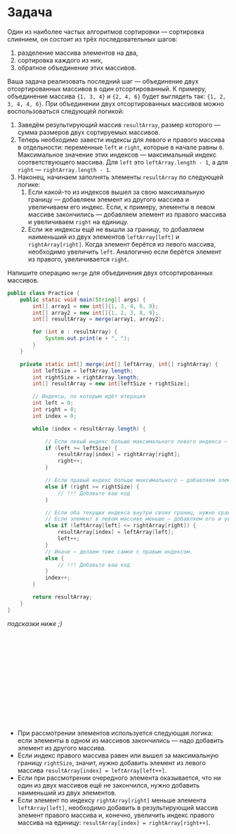 # Задача

Один из наиболее частых алгоритмов сортировки — сортировка слиянием, он состоит из трёх последовательных шагов:

1) разделение массива элементов на два,
2) сортировка каждого из них,
3) обратное объединение этих массивов.

Ваша задача реализовать последний шаг — объединение двух отсортированных массивов в один
отсортированный. К примеру, объединение массива `{1, 3, 4}` и `{2, 4, 6}` будет выглядеть так: `{1, 2, 3, 4, 4, 6}`.
При объединении двух отсортированных массивов можно воспользоваться следующей логикой:

1. Заведём результирующий массив `resultArray`, размер которого — сумма размеров двух сортируемых массивов.
2. Теперь необходимо завести индексы для левого и правого массива в отдельности: переменные `left` и `right`, которые в
   начале равны `0`. Максимальное значение этих индексов — максимальный индекс соответствующего массива. Для `left` это
   `leftArray.length - 1`, а для `right` — `rightArray.length - 1`.
3. Наконец, начинаем заполнять элементы `resultArray` по следующей логике:
    1. Если какой-то из индексов вышел за свою максимальную границу — добавляем элемент из другого массива и увеличиваем
       его индекс. Если, к примеру, элементы в левом массиве закончились — добавляем элемент из правого массива и
       увеличиваем `right` на единицу.
    2. Если же индексы ещё не вышли за границу, то добавляем наименьший из двух элементов `leftArray[left]` и
       `rightArray[right]`. Когда элемент берётся из левого массива, необходимо увеличить `left`. Аналогично если
       берётся
       элемент из правого, увеличивается `right`.

Напишите операцию `merge` для объединения двух отсортированных массивов.

```java
public class Practice {
    public static void main(String[] args) {
        int[] array1 = new int[]{1, 3, 4, 6, 8};
        int[] array2 = new int[]{1, 2, 3, 8, 9};
        int[] resultArray = merge(array1, array2);

        for (int e : resultArray) {
            System.out.print(e + ", ");
        }
    }

    private static int[] merge(int[] leftArray, int[] rightArray) {
        int leftSize = leftArray.length;
        int rightSize = rightArray.length;
        int[] resultArray = new int[leftSize + rightSize];

        // Индексы, по которым идёт итерация
        int left = 0;
        int right = 0;
        int index = 0;

        while (index < resultArray.length) {

            // Если левый индекс больше максимального левого индекса — добавляем элемент из правого подмассива.
            if (left >= leftSize) {
                resultArray[index] = rightArray[right];
                right++;
            }

            // Если правый индекс больше максимального — добавляем элемент из левого подмассива.
            else if (right >= rightSize) {
                // !!! Добавьте ваш код
            }

            // Если оба текущих индекса внутри своих границ, нужно сравнивать элементы по этим индексам
            // Если элемент в левом массиве меньше — добавляем его и увеличиваем левый индекс.
            else if (leftArray[left] <= rightArray[right]) {
                resultArray[index] = leftArray[left];
                left++;
            }
            // Иначе — делаем тоже самое с правым индексом.
            else {
                // !!! Добавьте ваш код
            }
            index++;
        }

        return resultArray;
    }
}
```

_подсказки ниже ;)_

<br><br><br><br><br><br><br><br><br><br><br><br>

- При рассмотрении элементов используется следующая логика: если элементы в одном из массивов закончились — надо
  добавить элемент из другого массива.
- Если индекс правого массива равен или вышел за максимальную границу `rightSize`, значит, нужно добавить элемент из
  левого массива `resultArray[index] = leftArray[left++]`.
- Если при рассмотрении очередного элемента оказывается, что ни один из двух массивов ещё не закончился, нужно добавить
  наименьший из двух элементов.
- Если элемент по индексу `rightArray[right]` меньше элемента `leftArray[left]`, необходимо добавить в результирующий массив
  элемент правого массива и, конечно, увеличить индекс правого массива на единицу: `resultArray[index] =
  rightArray[right++]`.